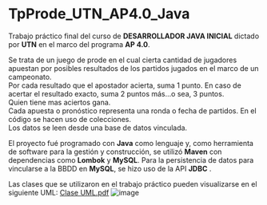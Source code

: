 # TpProde_UTN_AP4.0_Java
Trabajo práctico final del curso de **DESARROLLADOR JAVA INICIAL** dictado por **UTN** en el marco del programa **AP 4.0**.

Se trata de un juego de prode en el cual cierta cantidad de jugadores apuestan por posibles resultados de los partidos jugados en el marco de un campeonato.   
Por cada resultado que el apostador acierta, suma 1 punto. En caso de acertar el resultado exacto, suma 2 puntos más...o sea, 3 puntos.  
Quien tiene mas aciertos gana.  
Cada apuesta o pronóstico representa una ronda o fecha de partidos. 
En el código se hacen uso de colecciones.  
Los datos se leen desde una base de datos vinculada. 


El proyecto fué programado con **Java** como lenguaje y, como herramienta de software para la gestión y construcción, se utilizó  **Maven** con dependencias como **Lombok** y **MySQL**. 
Para la persistencia de datos para vincularse a la BBDD en **MySQL**, se hizo uso de la API **JDBC** .

Las clases que se utilizaron en el trabajo práctico pueden visualizarse en el siguiente UML:
[Clase UML.pdf](https://github.com/LuMarka/TpProde_UTN_AP4.0_Java/files/11306319/Clase.UML.pdf)
![image](https://user-images.githubusercontent.com/99847024/233897216-0d7c90cc-379d-4f0a-9794-a9092f4bca55.png)

